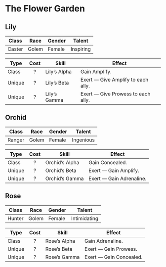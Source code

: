 # The Flower Garden

## Lily

| Class  | Race  | Gender | Talent    |
| ------ | ----- | ------ | --------- |
| Caster | Golem | Female | Inspiring |

| Type   | Cost | Skill        | Effect                             |
| ------ | :--: | ------------ | ---------------------------------- |
| Class  |  ?   | Lily’s Alpha | Gain Amplify.                      |
| Unique |  ?   | Lily’s Beta  | Exert — Give Amplify to each ally. |
| Unique |  ?   | Lily’s Gamma | Exert — Give Prowess to each ally. |

## Orchid

| Class  | Race  | Gender | Talent    |
| ------ | ----- | ------ | --------- |
| Ranger | Golem | Female | Ingenious |

| Type   | Cost | Skill          | Effect                   |
| ------ | :--: | -------------- | ------------------------ |
| Class  |  ?   | Orchid’s Alpha | Gain Concealed.          |
| Unique |  ?   | Orchid’s Beta  | Exert — Gain Amplify.    |
| Unique |  ?   | Orchid’s Gamma | Exert — Gain Adrenaline. |

## Rose

| Class  | Race  | Gender | Talent   |
| ------ | ----- | ------ | -------- |
| Hunter | Golem | Female | Intimidating |

| Type   | Cost | Skill        | Effect                  |
| ------ | :--: | ------------ | ----------------------- |
| Class  |  ?   | Rose’s Alpha | Gain Adrenaline.        |
| Unique |  ?   | Rose’s Beta  | Exert — Gain Prowess.   |
| Unique |  ?   | Rose’s Gamma | Exert — Gain Concealed. |

